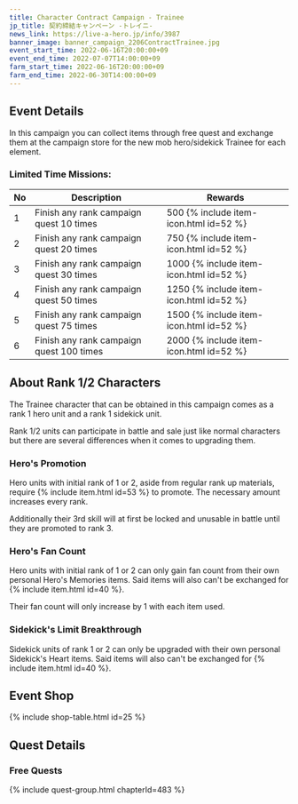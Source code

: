 ```yaml
---
title: Character Contract Campaign - Trainee
jp_title: 契約締結キャンペーン -トレイニ-
news_link: https://live-a-hero.jp/info/3987
banner_image: banner_campaign_2206ContractTrainee.jpg
event_start_time: 2022-06-16T20:00:00+09
event_end_time: 2022-07-07T14:00:00+09
farm_start_time: 2022-06-16T20:00:00+09
farm_end_time: 2022-06-30T14:00:00+09
---
```


## Event Details

In this campaign you can collect items through free quest and exchange them at the campaign store for the new mob hero/sidekick Trainee for each element.

### Limited Time Missions: 

| No | Description | Rewards |
|----|-----------------------------------------------------------|----------------|
| 1  | Finish any rank campaign quest 10 times | 500 {% include item-icon.html id=52 %} |
| 2  | Finish any rank campaign quest 20 times | 750 {% include item-icon.html id=52 %} |
| 3  | Finish any rank campaign quest 30 times | 1000 {% include item-icon.html id=52 %} |
| 4  | Finish any rank campaign quest 50 times | 1250 {% include item-icon.html id=52 %} |
| 5  | Finish any rank campaign quest 75 times | 1500 {% include item-icon.html id=52 %} |
| 6  | Finish any rank campaign quest 100 times | 2000 {% include item-icon.html id=52 %} |

## About Rank 1/2 Characters

The Trainee character that can be obtained in this campaign comes as a rank 1 hero unit and a rank 1 sidekick unit.

Rank 1/2 units can participate in battle and sale just like normal characters but there are several differences when it comes to upgrading them.

### Hero's Promotion

Hero units with initial rank of 1 or 2, aside from regular rank up materials, require {% include item.html id=53 %} to promote. The necessary amount increases every rank.

Additionally their 3rd skill will at first be locked and unusable in battle until they are promoted to rank 3.

### Hero's Fan Count

Hero units with initial rank of 1 or 2 can only gain fan count from their own personal Hero's Memories items. Said items will also can't be exchanged for {% include item.html id=40 %}.

Their fan count will only increase by 1 with each item used.

### Sidekick's Limit Breakthrough

Sidekick units of rank 1 or 2 can only be upgraded with their own personal Sidekick's Heart items. Said items will also can't be exchanged for {% include item.html id=40 %}.

## Event Shop

{% include shop-table.html id=25 %}

## Quest Details

### Free Quests

{% include quest-group.html chapterId=483 %}
